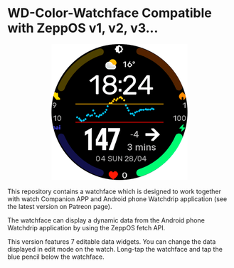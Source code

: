 # WD-Color-Watchface Compatible with ZeppOS v1, v2, v3...

<p align="center">
 
 <img src="https://github.com/miguelavh/WD-Color-Watchface/blob/12e731de76b5d3ffc78d5dccba59b6c6e0fdd9fc/assets/gtr-3/images/preview.gif" alt="Watchface preview"/>
</p>


This repository contains a watchface which is designed to work together with watch Companion APP and Android phone Watchdrip application (see the latest version on Patreon page). 

The watchface can display a dynamic data from the Android phone Watchdrip application by using the ZeppOS fetch API.

This version features 7 editable data widgets. You can change the data displayed in edit mode on the watch. Long-tap the watchface and tap the blue pencil below the watchface.
